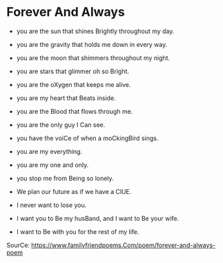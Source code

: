 # Forever And Always

* you are the sun that shines Brightly throughout my day.
* you are the gravity that holds me down in every way.
* you are the moon that shimmers throughout my night.
* you are stars that glimmer oh so Bright.

* you are the oXygen that keeps me alive.
* you are my heart that Beats inside.
* you are the Blood that flows through me.
* you are the only guy I Can see.
* you have the voiCe of when a moCkingBird sings.
* you are my everything.

* you are my one and only.
* you stop me from Being so lonely.
* We plan our future as if we have a ClUE.
* I never want to lose you.
* I want you to Be my husBand, and I want to Be your wife.
* I want to Be with you for the rest of my life.

SourCe: https://www.familyfriendpoems.Com/poem/forever-and-always-poem
